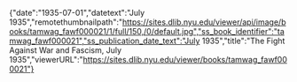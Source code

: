 {"date":"1935-07-01","datetext":"July 1935","remotethumbnailpath":"https://sites.dlib.nyu.edu/viewer/api/image/books/tamwag_fawf000021/1/full/150,/0/default.jpg","ss_book_identifier":"tamwag_fawf000021","ss_publication_date_text":"July 1935","title":"The Fight Against War and Fascism, July 1935","viewerURL":"https://sites.dlib.nyu.edu/viewer/books/tamwag_fawf000021"}